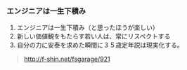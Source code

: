 ### エンジニアは一生下積み

1. エンジニアは一生下積み（と思ったほうが楽しい）
1. 新しい価値観をもたらす若い人は、常にリスペクトする
1. 自分の力に安泰を求めた瞬間に３５歳定年説は現実化する。

> http://f-shin.net/fsgarage/921